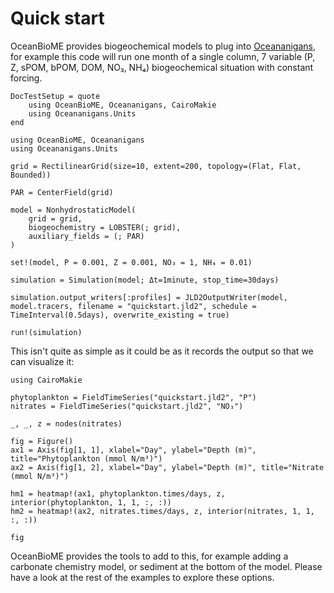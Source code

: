 # Quick start
OceanBioME provides biogeochemical models to plug into [Oceananigans](https://github.com/CliMA/Oceananigans.jl), for example this code will run one month of a single column, 7 variable (P, Z, sPOM, bPOM, DOM, NO₃, NH₄) biogeochemical situation with constant forcing.

```@meta
DocTestSetup = quote
    using OceanBioME, Oceananigans, CairoMakie
    using Oceananigans.Units
end
```

```@example quickstart
using OceanBioME, Oceananigans
using Oceananigans.Units

grid = RectilinearGrid(size=10, extent=200, topology=(Flat, Flat, Bounded))

PAR = CenterField(grid)

model = NonhydrostaticModel(
    grid = grid,
    biogeochemistry = LOBSTER(; grid),
    auxiliary_fields = (; PAR)
)

set!(model, P = 0.001, Z = 0.001, NO₃ = 1, NH₄ = 0.01)

simulation = Simulation(model; Δt=1minute, stop_time=30days)

simulation.output_writers[:profiles] = JLD2OutputWriter(model, model.tracers, filename = "quickstart.jld2", schedule = TimeInterval(0.5days), overwrite_existing = true)

run!(simulation)
```
This isn't quite as simple as it could be as it records the output so that we can visualize it:

```@example quickstart
using CairoMakie

phytoplankton = FieldTimeSeries("quickstart.jld2", "P")
nitrates = FieldTimeSeries("quickstart.jld2", "NO₃")

_, _, z = nodes(nitrates)

fig = Figure()
ax1 = Axis(fig[1, 1], xlabel="Day", ylabel="Depth (m)", title="Phytoplankton (mmol N/m³)")
ax2 = Axis(fig[1, 2], xlabel="Day", ylabel="Depth (m)", title="Nitrate (mmol N/m³)")

hm1 = heatmap!(ax1, phytoplankton.times/days, z, interior(phytoplankton, 1, 1, :, :))
hm2 = heatmap!(ax2, nitrates.times/days, z, interior(nitrates, 1, 1, :, :))

fig
```

OceanBioME provides the tools to add to this, for example adding a carbonate chemistry model, or sediment at the bottom of the model. Please have a look at the rest of the examples to explore these options.
